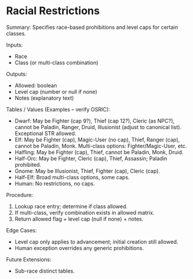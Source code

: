 # Racial Restrictions

Summary: Specifies race-based prohibitions and level caps for certain classes.

Inputs:
- Race
- Class (or multi-class combination)

Outputs:
- Allowed: boolean
- Level cap (number or null if none)
- Notes (explanatory text)

Tables / Values (Examples – verify OSRIC):
- Dwarf: May be Fighter (cap 9?), Thief (cap 12?), Cleric (as NPC?), cannot be Paladin, Ranger, Druid, Illusionist (adjust to canonical list). Exceptional STR allowed.
- Elf: May be Fighter (cap), Magic-User (no cap), Thief, Ranger (cap), cannot be Paladin, Monk. Multi-class options: Fighter/Magic-User, etc.
- Halfling: May be Fighter (cap), Thief, cannot be Paladin, Monk, Druid.
- Half-Orc: May be Fighter, Cleric (cap), Thief, Assassin; Paladin prohibited.
- Gnome: May be Illusionist, Thief, Fighter (cap), Cleric (cap).
- Half-Elf: Broad multi-class options, some caps.
- Human: No restrictions, no caps.

Procedure:
1. Lookup race entry; determine if class allowed.
2. If multi-class, verify combination exists in allowed matrix.
3. Return allowed flag + level cap (null if none) + notes.

Edge Cases:
- Level cap only applies to advancement; initial creation still allowed.
- Human exception overrides any generic prohibitions.

Future Extensions:
- Sub-race distinct tables.
